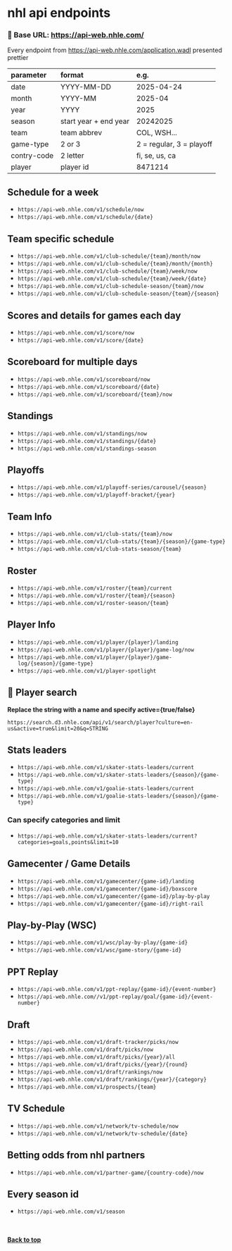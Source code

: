 # nhl api endpoints

### 📌 Base URL: https://api-web.nhle.com/

Every endpoint from https://api-web.nhle.com/application.wadl presented prettier

| parameter | format | e.g. |
| :--- | :--- | :--- |
| date | YYYY-MM-DD | 2025-04-24 |
| month | YYYY-MM | 2025-04 |
| year | YYYY | 2025 |
| season | start year + end year | 20242025 |
| team | team abbrev | COL, WSH... |
| game-type | 2 or 3 | 2 = regular, 3 = playoff |
| contry-code | 2 letter | fi, se, us, ca |
| player | player id | 8471214 |


##  Schedule for a week
- ```https://api-web.nhle.com/v1/schedule/now```
- ```https://api-web.nhle.com/v1/schedule/{date}```
## Team specific schedule
- ```https://api-web.nhle.com/v1/club-schedule/{team}/month/now```
- ```https://api-web.nhle.com/v1/club-schedule/{team}/month/{month}```
- ```https://api-web.nhle.com/v1/club-schedule/{team}/week/now```
- ```https://api-web.nhle.com/v1/club-schedule/{team}/week/{date}```
- ```https://api-web.nhle.com/v1/club-schedule-season/{team}/now```
- ```https://api-web.nhle.com/v1/club-schedule-season/{team}/{season}```
## Scores and details for games each day
- ```https://api-web.nhle.com/v1/score/now```
- ```https://api-web.nhle.com/v1/score/{date}```
## Scoreboard for multiple days
- ```https://api-web.nhle.com/v1/scoreboard/now```
- ```https://api-web.nhle.com/v1/scoreboard/{date}```
- ```https://api-web.nhle.com/v1/scoreboard/{team}/now```
## Standings
- ```https://api-web.nhle.com/v1/standings/now```
- ```https://api-web.nhle.com/v1/standings/{date}```
- ```https://api-web.nhle.com/v1/standings-season```
## Playoffs
- ```https://api-web.nhle.com/v1/playoff-series/carousel/{season}```
- ```https://api-web.nhle.com/v1/playoff-bracket/{year}```
## Team Info
- ```https://api-web.nhle.com/v1/club-stats/{team}/now```
- ```https://api-web.nhle.com/v1/club-stats/{team}/{season}/{game-type}```
- ```https://api-web.nhle.com/v1/club-stats-season/{team}```
## Roster
- ```https://api-web.nhle.com/v1/roster/{team}/current```
- ```https://api-web.nhle.com/v1/roster/{team}/{season}```
- ```https://api-web.nhle.com/v1/roster-season/{team}```
## Player Info
- ```https://api-web.nhle.com/v1/player/{player}/landing```
- ```https://api-web.nhle.com/v1/player/{player}/game-log/now```
- ```https://api-web.nhle.com/v1/player/{player}/game-log/{season}/{game-type}```
- ```https://api-web.nhle.com/v1/player-spotlight```
##  🔎 Player search
**Replace the string with a name and specify active={true/false}**
```
https://search.d3.nhle.com/api/v1/search/player?culture=en-us&active=true&limit=20&q=STRING
```

## Stats leaders
- ```https://api-web.nhle.com/v1/skater-stats-leaders/current```
- ```https://api-web.nhle.com/v1/skater-stats-leaders/{season}/{game-type}```
- ```https://api-web.nhle.com/v1/goalie-stats-leaders/current```
- ```https://api-web.nhle.com/v1/goalie-stats-leaders/{season}/{game-type}```
### Can specify categories and limit
- ```https://api-web.nhle.com/v1/skater-stats-leaders/current?categories=goals,points&limit=10```
## Gamecenter / Game Details
- ```https://api-web.nhle.com/v1/gamecenter/{game-id}/landing```
- ```https://api-web.nhle.com/v1/gamecenter/{game-id}/boxscore```
- ```https://api-web.nhle.com/v1/gamecenter/{game-id}/play-by-play```
- ```https://api-web.nhle.com/v1/gamecenter/{game-id}/right-rail```
## Play-by-Play (WSC)
- ```https://api-web.nhle.com/v1/wsc/play-by-play/{game-id}```
- ```https://api-web.nhle.com/v1/wsc/game-story/{game-id}```
## PPT Replay
- ```https://api-web.nhle.com/v1/ppt-replay/{game-id}/{event-number}```
- ```https://api-web.nhle.com//v1/ppt-replay/goal/{game-id}/{event-number}```
## Draft
- ```https://api-web.nhle.com/v1/draft-tracker/picks/now```
- ```https://api-web.nhle.com/v1/draft/picks/now```
- ```https://api-web.nhle.com/v1/draft/picks/{year}/all```
- ```https://api-web.nhle.com/v1/draft/picks/{year}/{round}```
- ```https://api-web.nhle.com/v1/draft/rankings/now```
- ```https://api-web.nhle.com/v1/draft/rankings/{year}/{category}```
- ```https://api-web.nhle.com/v1/prospects/{team}```
## TV Schedule
- ```https://api-web.nhle.com/v1/network/tv-schedule/now```
- ```https://api-web.nhle.com/v1/network/tv-schedule/{date}```
## Betting odds from nhl partners
- ```https://api-web.nhle.com/v1/partner-game/{country-code}/now```
## Every season id
- ```https://api-web.nhle.com/v1/season```

<br><br>
**[Back to top](#readme)**
